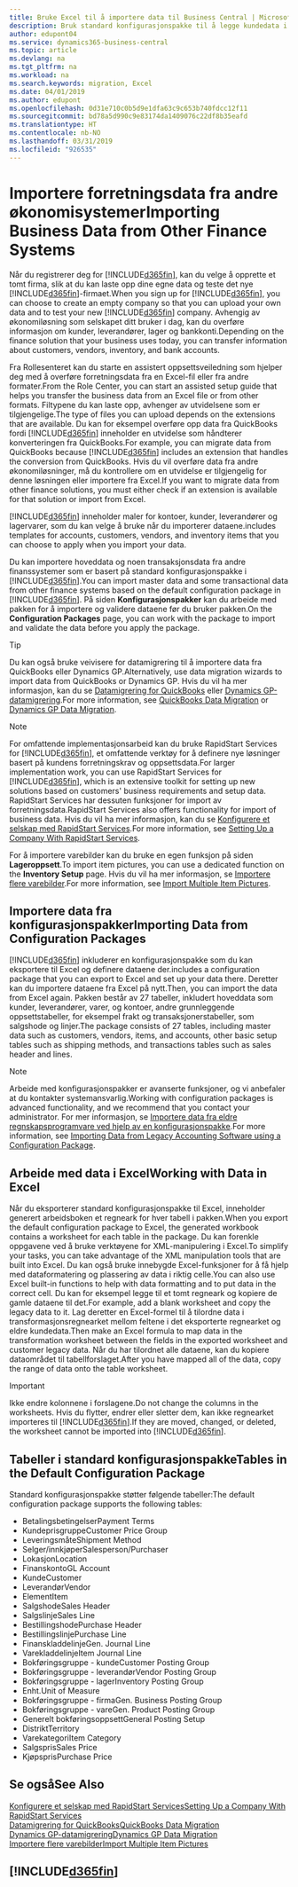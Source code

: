 ```yaml
---
title: Bruke Excel til å importere data til Business Central | Microsoft-dokumentasjon
description: Bruk standard konfigurasjonspakke til å legge kundedata i Excel og importere dataene tilbake til Business Central.
author: edupont04
ms.service: dynamics365-business-central
ms.topic: article
ms.devlang: na
ms.tgt_pltfrm: na
ms.workload: na
ms.search.keywords: migration, Excel
ms.date: 04/01/2019
ms.author: edupont
ms.openlocfilehash: 0d31e710c0b5d9e1dfa63c9c653b740fdcc12f11
ms.sourcegitcommit: bd78a5d990c9e83174da1409076c22df8b35eafd
ms.translationtype: HT
ms.contentlocale: nb-NO
ms.lasthandoff: 03/31/2019
ms.locfileid: "926535"
---
```

# <a name="importing-business-data-from-other-finance-systems"></a><span data-ttu-id="9f9b2-103">Importere forretningsdata fra andre økonomisystemer</span><span class="sxs-lookup"><span data-stu-id="9f9b2-103">Importing Business Data from Other Finance Systems</span></span>
<span data-ttu-id="9f9b2-104">Når du registrerer deg for [!INCLUDE[d365fin](includes/d365fin_md.md)], kan du velge å opprette et tomt firma, slik at du kan laste opp dine egne data og teste det nye [!INCLUDE[d365fin](includes/d365fin_md.md)]-firmaet.</span><span class="sxs-lookup"><span data-stu-id="9f9b2-104">When you sign up for [!INCLUDE[d365fin](includes/d365fin_md.md)], you can choose to create an empty company so that you can upload your own data and to test your new [!INCLUDE[d365fin](includes/d365fin_md.md)] company.</span></span> <span data-ttu-id="9f9b2-105">Avhengig av økonomiløsning som selskapet ditt bruker i dag, kan du overføre informasjon om kunder, leverandører, lager og bankkonti.</span><span class="sxs-lookup"><span data-stu-id="9f9b2-105">Depending on the finance solution that your business uses today, you can transfer information about customers, vendors, inventory, and bank accounts.</span></span>  

<span data-ttu-id="9f9b2-106">Fra Rollesenteret kan du starte en assistert oppsettsveiledning som hjelper deg med å overføre forretningsdata fra en Excel-fil eller fra andre formater.</span><span class="sxs-lookup"><span data-stu-id="9f9b2-106">From the Role Center, you can start an assisted setup guide that helps you transfer the business data from an Excel file or from other formats.</span></span> <span data-ttu-id="9f9b2-107">Filtypene du kan laste opp, avhenger av utvidelsene som er tilgjengelige.</span><span class="sxs-lookup"><span data-stu-id="9f9b2-107">The type of files you can upload depends on the extensions that are available.</span></span> <span data-ttu-id="9f9b2-108">Du kan for eksempel overføre opp data fra QuickBooks fordi [!INCLUDE[d365fin](includes/d365fin_md.md)] inneholder en utvidelse som håndterer konverteringen fra QuickBooks.</span><span class="sxs-lookup"><span data-stu-id="9f9b2-108">For example, you can migrate data from QuickBooks because [!INCLUDE[d365fin](includes/d365fin_md.md)] includes an extension that handles the conversion from QuickBooks.</span></span> <span data-ttu-id="9f9b2-109">Hvis du vil overføre data fra andre økonomiløsninger, må du kontrollere om en utvidelse er tilgjengelig for denne løsningen eller importere fra Excel.</span><span class="sxs-lookup"><span data-stu-id="9f9b2-109">If you want to migrate data from other finance solutions, you must either check if an extension is available for that solution or import from Excel.</span></span>  

[!INCLUDE[d365fin](includes/d365fin_md.md)] <span data-ttu-id="9f9b2-110">inneholder maler for kontoer, kunder, leverandører og lagervarer, som du kan velge å bruke når du importerer dataene.</span><span class="sxs-lookup"><span data-stu-id="9f9b2-110">includes templates for accounts, customers, vendors, and inventory items that you can choose to apply when you import your data.</span></span>

<span data-ttu-id="9f9b2-111">Du kan importere hoveddata og noen transaksjonsdata fra andre finanssystemer som er basert på standard konfigurasjonspakke i [!INCLUDE[d365fin](includes/d365fin_md.md)].</span><span class="sxs-lookup"><span data-stu-id="9f9b2-111">You can import master data and some transactional data from other finance systems based on the default configuration package in [!INCLUDE[d365fin](includes/d365fin_md.md)].</span></span> <span data-ttu-id="9f9b2-112">På siden **Konfigurasjonspakker** kan du arbeide med pakken for å importere og validere dataene før du bruker pakken.</span><span class="sxs-lookup"><span data-stu-id="9f9b2-112">On the **Configuration Packages** page, you can work with the package to import and validate the data before you apply the package.</span></span>  

> [!TIP]  
> <span data-ttu-id="9f9b2-113">Du kan også bruke veivisere for datamigrering til å importere data fra QuickBooks eller Dynamics GP.</span><span class="sxs-lookup"><span data-stu-id="9f9b2-113">Alternatively, use data migration wizards to import data from QuickBooks or Dynamics GP.</span></span> <span data-ttu-id="9f9b2-114">Hvis du vil ha mer informasjon, kan du se [Datamigrering for QuickBooks](ui-extensions-quickbooks-data-migration.md) eller [Dynamics GP-datamigrering](ui-extensions-dynamicsgp-data-migration.md).</span><span class="sxs-lookup"><span data-stu-id="9f9b2-114">For more information, see [QuickBooks Data Migration](ui-extensions-quickbooks-data-migration.md) or [Dynamics GP Data Migration](ui-extensions-dynamicsgp-data-migration.md).</span></span>

> [!NOTE]  
> <span data-ttu-id="9f9b2-115">For omfattende implementasjonsarbeid kan du bruke RapidStart Services for [!INCLUDE[d365fin](includes/d365fin_md.md)], et omfattende verktøy for å definere nye løsninger basert på kundens forretningskrav og oppsettsdata.</span><span class="sxs-lookup"><span data-stu-id="9f9b2-115">For larger implementation work, you can use RapidStart Services for [!INCLUDE[d365fin](includes/d365fin_md.md)], which is an extensive toolkit for setting up new solutions based on customers' business requirements and setup data.</span></span> <span data-ttu-id="9f9b2-116">RapidStart Services har dessuten funksjoner for import av forretningsdata.</span><span class="sxs-lookup"><span data-stu-id="9f9b2-116">RapidStart Services also offers functionality for import of business data.</span></span> <span data-ttu-id="9f9b2-117">Hvis du vil ha mer informasjon, kan du se [Konfigurere et selskap med RapidStart Services](admin-set-up-a-company-with-rapidstart.md).</span><span class="sxs-lookup"><span data-stu-id="9f9b2-117">For more information, see [Setting Up a Company With RapidStart Services](admin-set-up-a-company-with-rapidstart.md).</span></span>

<span data-ttu-id="9f9b2-118">For å importere varebilder kan du bruke en egen funksjon på siden **Lageroppsett**.</span><span class="sxs-lookup"><span data-stu-id="9f9b2-118">To import item pictures, you can use a dedicated function on the **Inventory Setup** page.</span></span> <span data-ttu-id="9f9b2-119">Hvis du vil ha mer informasjon, se [Importere flere varebilder](inventory-how-import-item-pictures.md).</span><span class="sxs-lookup"><span data-stu-id="9f9b2-119">For more information, see [Import Multiple Item Pictures](inventory-how-import-item-pictures.md).</span></span>

## <a name="importing-data-from-configuration-packages"></a><span data-ttu-id="9f9b2-120">Importere data fra konfigurasjonspakker</span><span class="sxs-lookup"><span data-stu-id="9f9b2-120">Importing Data from Configuration Packages</span></span>
[!INCLUDE[d365fin](includes/d365fin_md.md)] <span data-ttu-id="9f9b2-121">inkluderer en konfigurasjonspakke som du kan eksportere til Excel og definere dataene der.</span><span class="sxs-lookup"><span data-stu-id="9f9b2-121">includes a configuration package that you can export to Excel and set up your data there.</span></span> <span data-ttu-id="9f9b2-122">Deretter kan du importere dataene fra Excel på nytt.</span><span class="sxs-lookup"><span data-stu-id="9f9b2-122">Then, you can import the data from Excel again.</span></span> <span data-ttu-id="9f9b2-123">Pakken består av 27 tabeller, inkludert hoveddata som kunder, leverandører, varer, og kontoer, andre grunnleggende oppsettstabeller, for eksempel frakt og transaksjonerstabeller, som salgshode og linjer.</span><span class="sxs-lookup"><span data-stu-id="9f9b2-123">The package consists of 27 tables, including master data such as customers, vendors, items, and accounts, other basic setup tables such as shipping methods, and transactions tables such as sales header and lines.</span></span>  

> [!NOTE]  
>   <span data-ttu-id="9f9b2-124">Arbeide med konfigurasjonspakker er avanserte funksjoner, og vi anbefaler at du kontakter systemansvarlig.</span><span class="sxs-lookup"><span data-stu-id="9f9b2-124">Working with configuration packages is advanced functionality, and we recommend that you contact your administrator.</span></span> <span data-ttu-id="9f9b2-125">For mer informasjon, se [Importere data fra eldre regnskapsprogramvare ved hjelp av en konfigurasjonspakke](across-import-data-configuration-packages.md).</span><span class="sxs-lookup"><span data-stu-id="9f9b2-125">For more information, see [Importing Data from Legacy Accounting Software using a Configuration Package](across-import-data-configuration-packages.md).</span></span>

## <a name="working-with-data-in-excel"></a><span data-ttu-id="9f9b2-126">Arbeide med data i Excel</span><span class="sxs-lookup"><span data-stu-id="9f9b2-126">Working with Data in Excel</span></span>
<span data-ttu-id="9f9b2-127">Når du eksporterer standard konfigurasjonspakke til Excel, inneholder generert arbeidsboken et regneark for hver tabell i pakken.</span><span class="sxs-lookup"><span data-stu-id="9f9b2-127">When you export the default configuration package to Excel, the generated workbook contains a worksheet for each table in the package.</span></span> <span data-ttu-id="9f9b2-128">Du kan forenkle oppgavene ved å bruke verktøyene for XML-manipulering i Excel.</span><span class="sxs-lookup"><span data-stu-id="9f9b2-128">To simplify your tasks, you can take advantage of the XML manipulation tools that are built into Excel.</span></span> <span data-ttu-id="9f9b2-129">Du kan også bruke innebygde Excel-funksjoner for å få hjelp med dataformatering og plassering av data i riktig celle.</span><span class="sxs-lookup"><span data-stu-id="9f9b2-129">You can also use Excel built-in functions to help with data formatting and to put data in the correct cell.</span></span> <span data-ttu-id="9f9b2-130">Du kan for eksempel legge til et tomt regneark og kopiere de gamle dataene til det.</span><span class="sxs-lookup"><span data-stu-id="9f9b2-130">For example, add a blank worksheet and copy the legacy data to it.</span></span> <span data-ttu-id="9f9b2-131">Lag deretter en Excel-formel til å tilordne data i transformasjonsregnearket mellom feltene i det eksporterte regnearket og eldre kundedata.</span><span class="sxs-lookup"><span data-stu-id="9f9b2-131">Then make an Excel formula to map data in the transformation worksheet between the fields in the exported worksheet and customer legacy data.</span></span> <span data-ttu-id="9f9b2-132">Når du har tilordnet alle dataene, kan du kopiere dataområdet til tabellforslaget.</span><span class="sxs-lookup"><span data-stu-id="9f9b2-132">After you have mapped all of the data, copy the range of data onto the table worksheet.</span></span>  

> [!IMPORTANT]  
>  <span data-ttu-id="9f9b2-133">Ikke endre kolonnene i forslagene.</span><span class="sxs-lookup"><span data-stu-id="9f9b2-133">Do not change the columns in the worksheets.</span></span> <span data-ttu-id="9f9b2-134">Hvis du flytter, endrer eller sletter dem, kan ikke regnearket importeres til [!INCLUDE[d365fin](includes/d365fin_md.md)].</span><span class="sxs-lookup"><span data-stu-id="9f9b2-134">If they are moved, changed, or deleted, the worksheet cannot be imported into [!INCLUDE[d365fin](includes/d365fin_md.md)].</span></span>

## <a name="tables-in-the-default-configuration-package"></a><span data-ttu-id="9f9b2-135">Tabeller i standard konfigurasjonspakke</span><span class="sxs-lookup"><span data-stu-id="9f9b2-135">Tables in the Default Configuration Package</span></span>
<span data-ttu-id="9f9b2-136">Standard konfigurasjonspakke støtter følgende tabeller:</span><span class="sxs-lookup"><span data-stu-id="9f9b2-136">The default configuration package supports the following tables:</span></span>

-   <span data-ttu-id="9f9b2-137">Betalingsbetingelser</span><span class="sxs-lookup"><span data-stu-id="9f9b2-137">Payment Terms</span></span>
-   <span data-ttu-id="9f9b2-138">Kundeprisgruppe</span><span class="sxs-lookup"><span data-stu-id="9f9b2-138">Customer Price Group</span></span>
-   <span data-ttu-id="9f9b2-139">Leveringsmåte</span><span class="sxs-lookup"><span data-stu-id="9f9b2-139">Shipment Method</span></span>
-   <span data-ttu-id="9f9b2-140">Selger/innkjøper</span><span class="sxs-lookup"><span data-stu-id="9f9b2-140">Salesperson/Purchaser</span></span>
-   <span data-ttu-id="9f9b2-141">Lokasjon</span><span class="sxs-lookup"><span data-stu-id="9f9b2-141">Location</span></span>
-   <span data-ttu-id="9f9b2-142">Finanskonto</span><span class="sxs-lookup"><span data-stu-id="9f9b2-142">GL Account</span></span>
-   <span data-ttu-id="9f9b2-143">Kunde</span><span class="sxs-lookup"><span data-stu-id="9f9b2-143">Customer</span></span>
-   <span data-ttu-id="9f9b2-144">Leverandør</span><span class="sxs-lookup"><span data-stu-id="9f9b2-144">Vendor</span></span>
-   <span data-ttu-id="9f9b2-145">Element</span><span class="sxs-lookup"><span data-stu-id="9f9b2-145">Item</span></span>
-   <span data-ttu-id="9f9b2-146">Salgshode</span><span class="sxs-lookup"><span data-stu-id="9f9b2-146">Sales Header</span></span>
-   <span data-ttu-id="9f9b2-147">Salgslinje</span><span class="sxs-lookup"><span data-stu-id="9f9b2-147">Sales Line</span></span>
-   <span data-ttu-id="9f9b2-148">Bestillingshode</span><span class="sxs-lookup"><span data-stu-id="9f9b2-148">Purchase Header</span></span>
-   <span data-ttu-id="9f9b2-149">Bestillingslinje</span><span class="sxs-lookup"><span data-stu-id="9f9b2-149">Purchase Line</span></span>
-   <span data-ttu-id="9f9b2-150">Finanskladdelinje</span><span class="sxs-lookup"><span data-stu-id="9f9b2-150">Gen. Journal Line</span></span>
-   <span data-ttu-id="9f9b2-151">Varekladdelinje</span><span class="sxs-lookup"><span data-stu-id="9f9b2-151">Item Journal Line</span></span>
-   <span data-ttu-id="9f9b2-152">Bokføringsgruppe - kunde</span><span class="sxs-lookup"><span data-stu-id="9f9b2-152">Customer Posting Group</span></span>
-   <span data-ttu-id="9f9b2-153">Bokføringsgruppe - leverandør</span><span class="sxs-lookup"><span data-stu-id="9f9b2-153">Vendor Posting Group</span></span>
-   <span data-ttu-id="9f9b2-154">Bokføringsgruppe - lager</span><span class="sxs-lookup"><span data-stu-id="9f9b2-154">Inventory Posting Group</span></span>
-   <span data-ttu-id="9f9b2-155">Enht.</span><span class="sxs-lookup"><span data-stu-id="9f9b2-155">Unit of Measure</span></span>
-   <span data-ttu-id="9f9b2-156">Bokføringsgruppe - firma</span><span class="sxs-lookup"><span data-stu-id="9f9b2-156">Gen. Business Posting Group</span></span>
-   <span data-ttu-id="9f9b2-157">Bokføringsgruppe - vare</span><span class="sxs-lookup"><span data-stu-id="9f9b2-157">Gen. Product Posting Group</span></span>
-   <span data-ttu-id="9f9b2-158">Generelt bokføringsoppsett</span><span class="sxs-lookup"><span data-stu-id="9f9b2-158">General Posting Setup</span></span>
-   <span data-ttu-id="9f9b2-159">Distrikt</span><span class="sxs-lookup"><span data-stu-id="9f9b2-159">Territory</span></span>
-   <span data-ttu-id="9f9b2-160">Varekategori</span><span class="sxs-lookup"><span data-stu-id="9f9b2-160">Item Category</span></span>
-   <span data-ttu-id="9f9b2-161">Salgspris</span><span class="sxs-lookup"><span data-stu-id="9f9b2-161">Sales Price</span></span>
-   <span data-ttu-id="9f9b2-162">Kjøpspris</span><span class="sxs-lookup"><span data-stu-id="9f9b2-162">Purchase Price</span></span>

## <a name="see-also"></a><span data-ttu-id="9f9b2-163">Se også</span><span class="sxs-lookup"><span data-stu-id="9f9b2-163">See Also</span></span>
[<span data-ttu-id="9f9b2-164">Konfigurere et selskap med RapidStart Services</span><span class="sxs-lookup"><span data-stu-id="9f9b2-164">Setting Up a Company With RapidStart Services</span></span>](admin-set-up-a-company-with-rapidstart.md)  
[<span data-ttu-id="9f9b2-165">Datamigrering for QuickBooks</span><span class="sxs-lookup"><span data-stu-id="9f9b2-165">QuickBooks Data Migration</span></span>](ui-extensions-quickbooks-data-migration.md)  
[<span data-ttu-id="9f9b2-166">Dynamics GP-datamigrering</span><span class="sxs-lookup"><span data-stu-id="9f9b2-166">Dynamics GP Data Migration</span></span>](ui-extensions-dynamicsgp-data-migration.md)  
[<span data-ttu-id="9f9b2-167">Importere flere varebilder</span><span class="sxs-lookup"><span data-stu-id="9f9b2-167">Import Multiple Item Pictures</span></span>](inventory-how-import-item-pictures.md)

## [!INCLUDE[d365fin](includes/free_trial_md.md)]  
